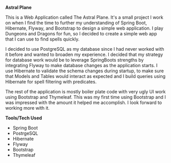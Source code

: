 **Astral Plane**

This is a Web Application called The Astral Plane. It's a small project I work on when I find the time to further my understanding of Spring Boot, Hibernate, Flyway, and Bootstrap to design a simple web application. I play Dungeons and Dragons for fun, so I decided to create a simple web app that I can use to find spells quickly.

I decided to use PostgreSQL as my database since I had never worked with it before and wanted to broaden my experience. I decided that my strategy for database work would be to leverage SpringBoots strengths by integrating Flyway to make database changes as the application starts. I use Hibernate to validate the schema changes during startup, to make sure that Models and Tables would interact as expected and I build queries using Hibernate for spell filtering with predicates.

The rest of the application is mostly boiler plate code with very ugly UI work using Bootstrap and Thymeleaf. This was my first time using Bootstrap and I was impressed with the amount it helped me accomplish. I look forward to working more with it.

**Tools/Tech Used**
*  Spring Boot
*  PostrgeSQL
*  Hibernate
*  Flyway
*  Bootstrap
*  Thymeleaf